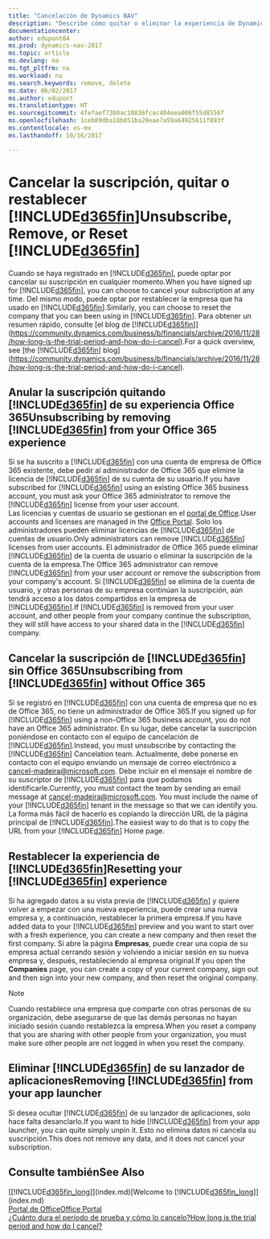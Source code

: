 ```yaml
---
title: "Cancelación de Dynamics NAV"
description: "Describe cómo quitar o eliminar la experiencia de Dynamics NAV."
documentationcenter: 
author: edupont04
ms.prod: dynamics-nav-2017
ms.topic: article
ms.devlang: na
ms.tgt_pltfrm: na
ms.workload: na
ms.search.keywords: remove, delete
ms.date: 06/02/2017
ms.author: edupont
ms.translationtype: HT
ms.sourcegitcommit: 4fefaef7380ac10836fcac404eea006f55d8556f
ms.openlocfilehash: 1ceb89dba18b051ba20eae7a59a64925611f893f
ms.contentlocale: es-mx
ms.lasthandoff: 10/16/2017

---
```

# <a name="unsubscribe-remove-or-reset-included365finincludesd365finmdmd"></a><span data-ttu-id="6c3d2-103">Cancelar la suscripción, quitar o restablecer [!INCLUDE[d365fin](includes/d365fin_md.md)]</span><span class="sxs-lookup"><span data-stu-id="6c3d2-103">Unsubscribe, Remove, or Reset [!INCLUDE[d365fin](includes/d365fin_md.md)]</span></span>
<span data-ttu-id="6c3d2-104">Cuando se haya registrado en [!INCLUDE[d365fin](includes/d365fin_md.md)], puede optar por cancelar su suscripción en cualquier momento.</span><span class="sxs-lookup"><span data-stu-id="6c3d2-104">When you have signed up for [!INCLUDE[d365fin](includes/d365fin_md.md)], you can choose to cancel your subscription at any time.</span></span> <span data-ttu-id="6c3d2-105">Del mismo modo, puede optar por restablecer la empresa que ha usado en [!INCLUDE[d365fin](includes/d365fin_md.md)].</span><span class="sxs-lookup"><span data-stu-id="6c3d2-105">Similarly, you can choose to reset the company that you can been using in [!INCLUDE[d365fin](includes/d365fin_md.md)].</span></span> <span data-ttu-id="6c3d2-106">Para obtener un resumen rápido, consulte [el blog de [!INCLUDE[d365fin](includes/d365fin_md.md)]](https://community.dynamics.com/business/b/financials/archive/2016/11/28/how-long-is-the-trial-period-and-how-do-i-cancel).</span><span class="sxs-lookup"><span data-stu-id="6c3d2-106">For a quick overview, see [the [!INCLUDE[d365fin](includes/d365fin_md.md)] blog](https://community.dynamics.com/business/b/financials/archive/2016/11/28/how-long-is-the-trial-period-and-how-do-i-cancel).</span></span>  

## <a name="unsubscribing-by-removing-included365finincludesd365finmdmd-from-your-office-365-experience"></a><span data-ttu-id="6c3d2-107">Anular la suscripción quitando [!INCLUDE[d365fin](includes/d365fin_md.md)] de su experiencia Office 365</span><span class="sxs-lookup"><span data-stu-id="6c3d2-107">Unsubscribing by removing [!INCLUDE[d365fin](includes/d365fin_md.md)] from your Office 365 experience</span></span>
<span data-ttu-id="6c3d2-108">Si se ha suscrito a [!INCLUDE[d365fin](includes/d365fin_md.md)] con una cuenta de empresa de Office 365 existente, debe pedir al administrador de Office 365 que elimine la licencia de [!INCLUDE[d365fin](includes/d365fin_md.md)] de su cuenta de su usuario.</span><span class="sxs-lookup"><span data-stu-id="6c3d2-108">If you have subscribed for [!INCLUDE[d365fin](includes/d365fin_md.md)] using an existing Office 365 business account, you must ask your Office 365 administrator to remove the [!INCLUDE[d365fin](includes/d365fin_md.md)] license from your user account.</span></span>  
<span data-ttu-id="6c3d2-109">Las licencias y cuentas de usuario se gestionan en el [portal de Office](https://portal.office.com).</span><span class="sxs-lookup"><span data-stu-id="6c3d2-109">User accounts and licenses are managed in the [Office Portal](https://portal.office.com).</span></span> <span data-ttu-id="6c3d2-110">Solo los administradores pueden eliminar licencias de [!INCLUDE[d365fin](includes/d365fin_md.md)] de cuentas de usuario.</span><span class="sxs-lookup"><span data-stu-id="6c3d2-110">Only administrators can remove [!INCLUDE[d365fin](includes/d365fin_md.md)] licenses from user accounts.</span></span> <span data-ttu-id="6c3d2-111">El administrador de Office 365 puede eliminar [!INCLUDE[d365fin](includes/d365fin_md.md)] de la cuenta de usuario o eliminar la suscripción de la cuenta de la empresa.</span><span class="sxs-lookup"><span data-stu-id="6c3d2-111">The Office 365 administrator can remove [!INCLUDE[d365fin](includes/d365fin_md.md)] from your user account or remove the subscription from your company's account.</span></span> <span data-ttu-id="6c3d2-112">Si [!INCLUDE[d365fin](includes/d365fin_md.md)] se elimina de la cuenta de usuario, y otras personas de su empresa continúan la suscripción, aún tendrá acceso a los datos compartidos en la empresa de [!INCLUDE[d365fin](includes/d365fin_md.md)].</span><span class="sxs-lookup"><span data-stu-id="6c3d2-112">If [!INCLUDE[d365fin](includes/d365fin_md.md)] is removed from your user account, and other people from your company continue the subscription, they will still have access to your shared data in the [!INCLUDE[d365fin](includes/d365fin_md.md)] company.</span></span>  

## <a name="unsubscribing-from-included365finincludesd365finmdmd-without-office-365"></a><span data-ttu-id="6c3d2-113">Cancelar la suscripción de [!INCLUDE[d365fin](includes/d365fin_md.md)] sin Office 365</span><span class="sxs-lookup"><span data-stu-id="6c3d2-113">Unsubscribing from [!INCLUDE[d365fin](includes/d365fin_md.md)] without Office 365</span></span>
<span data-ttu-id="6c3d2-114">Si se registró en [!INCLUDE[d365fin](includes/d365fin_md.md)] con una cuenta de empresa que no es de Office 365, no tiene un administrador de Office 365.</span><span class="sxs-lookup"><span data-stu-id="6c3d2-114">If you signed up for [!INCLUDE[d365fin](includes/d365fin_md.md)] using a non-Office 365 business account, you do not have an Office 365 administrator.</span></span> <span data-ttu-id="6c3d2-115">En su lugar, debe cancelar la suscripción poniéndose en contacto con el equipo de cancelación de [!INCLUDE[d365fin](includes/d365fin_md.md)].</span><span class="sxs-lookup"><span data-stu-id="6c3d2-115">Instead, you must unsubscribe by contacting the [!INCLUDE[d365fin](includes/d365fin_md.md)] Cancelation team.</span></span> <span data-ttu-id="6c3d2-116">Actualmente, debe ponerse en contacto con el equipo enviando un mensaje de correo electrónico a cancel-madeira@microsoft.com. Debe incluir en el mensaje el nombre de su suscriptor de [!INCLUDE[d365fin](includes/d365fin_md.md)] para que podamos identificarle.</span><span class="sxs-lookup"><span data-stu-id="6c3d2-116">Currently, you must contact the team by sending an email message at cancel-madeira@microsoft.com. You must include the name of your [!INCLUDE[d365fin](includes/d365fin_md.md)] tenant in the message so that we can identify you.</span></span> <span data-ttu-id="6c3d2-117">La forma más fácil de hacerlo es copiando la dirección URL de la página principal de [!INCLUDE[d365fin](includes/d365fin_md.md)].</span><span class="sxs-lookup"><span data-stu-id="6c3d2-117">The easiest way to do that is to copy the URL from your [!INCLUDE[d365fin](includes/d365fin_md.md)] Home page.</span></span>  

## <a name="resetting-your-included365finincludesd365finmdmd-experience"></a><span data-ttu-id="6c3d2-118">Restablecer la experiencia de [!INCLUDE[d365fin](includes/d365fin_md.md)]</span><span class="sxs-lookup"><span data-stu-id="6c3d2-118">Resetting your [!INCLUDE[d365fin](includes/d365fin_md.md)] experience</span></span>
<span data-ttu-id="6c3d2-119">Si ha agregado datos a su vista previa de [!INCLUDE[d365fin](includes/d365fin_md.md)] y quiere volver a empezar con una nueva experiencia, puede crear una nueva empresa y, a continuación, restablecer la primera empresa.</span><span class="sxs-lookup"><span data-stu-id="6c3d2-119">If you have added data to your [!INCLUDE[d365fin](includes/d365fin_md.md)] preview and you want to start over with a fresh experience, you can create a new company and then reset the first company.</span></span> <span data-ttu-id="6c3d2-120">Si abre la página **Empresas**, puede crear una copia de su empresa actual cerrando sesión y volviendo a iniciar sesión en su nueva empresa y, después, restableciendo al empresa original.</span><span class="sxs-lookup"><span data-stu-id="6c3d2-120">If you open the **Companies** page, you can create a copy of your current company, sign out and then sign into your new company, and then reset the original company.</span></span>  
> [!NOTE]  
>   <span data-ttu-id="6c3d2-121">Cuando restablece una empresa que comparte con otras personas de su organización, debe asegurarse de que las demás personas no hayan iniciado sesión cuando restablezca la empresa.</span><span class="sxs-lookup"><span data-stu-id="6c3d2-121">When you reset a company that you are sharing with other people from your organization, you must make sure other people are not logged in when you reset the company.</span></span>  

## <a name="removing-included365finincludesd365finmdmd-from-your-app-launcher"></a><span data-ttu-id="6c3d2-122">Eliminar [!INCLUDE[d365fin](includes/d365fin_md.md)] de su lanzador de aplicaciones</span><span class="sxs-lookup"><span data-stu-id="6c3d2-122">Removing [!INCLUDE[d365fin](includes/d365fin_md.md)] from your app launcher</span></span>
<span data-ttu-id="6c3d2-123">Si desea ocultar [!INCLUDE[d365fin](includes/d365fin_md.md)] de su lanzador de aplicaciones, solo hace falta desanclarlo.</span><span class="sxs-lookup"><span data-stu-id="6c3d2-123">If you want to hide [!INCLUDE[d365fin](includes/d365fin_md.md)] from your app launcher, you can quite simply unpin it.</span></span> <span data-ttu-id="6c3d2-124">Esto no elimina datos ni cancela su suscripción.</span><span class="sxs-lookup"><span data-stu-id="6c3d2-124">This does not remove any data, and it does not cancel your subscription.</span></span>  

## <a name="see-also"></a><span data-ttu-id="6c3d2-125">Consulte también</span><span class="sxs-lookup"><span data-stu-id="6c3d2-125">See Also</span></span>
<span data-ttu-id="6c3d2-126">[[!INCLUDE[d365fin_long](includes/d365fin_long_md.md)]](index.md)</span><span class="sxs-lookup"><span data-stu-id="6c3d2-126">[Welcome to [!INCLUDE[d365fin_long](includes/d365fin_long_md.md)]](index.md)</span></span>  
[<span data-ttu-id="6c3d2-127">Portal de Office</span><span class="sxs-lookup"><span data-stu-id="6c3d2-127">Office Portal</span></span>](https://portal.office.com)  
[<span data-ttu-id="6c3d2-128">¿Cuánto dura el periodo de prueba y cómo lo cancelo?</span><span class="sxs-lookup"><span data-stu-id="6c3d2-128">How long is the trial period and how do I cancel?</span></span>](https://community.dynamics.com/business/b/financials/archive/2016/11/28/how-long-is-the-trial-period-and-how-do-i-cancel)  

